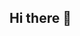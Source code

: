 ## Hi there 👋

<!--
**shreyagorey/shreyagorey** is a ✨ _special_ ✨ repository because its `README.md` (this file) appears on your GitHub profile.

Here are some ideas to get you started:

- 🔭 I’m currently working on nothing because I am learning
- 🌱 I’m currently learning Github, Azure Cloud and Python
- 👯 I’m looking to collaborate on AI project
- 🤔 I’m looking for help with learning AI skills
- 💬 Ask me about ...
- 📫 How to reach me: ...
- 😄 Pronouns: ...
- ⚡ Fun fact: ...
-->
